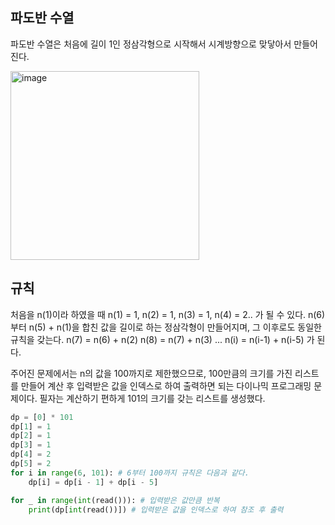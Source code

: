 ## 파도반 수열

파도반 수열은 처음에 길이 1인 정삼각형으로 시작해서 시계방향으로 맞닿아서 만들어진다.

<img width="302" alt="image" src="https://user-images.githubusercontent.com/57972338/147879742-a84c6783-d48f-4e94-8440-de67ffb5adc0.png">

## 규칙

처음을 n(1)이라 하였을 때 n(1) = 1, n(2) = 1, n(3) = 1, n(4) = 2.. 가 될 수 있다.
n(6)부터 n(5) + n(1)을 합친 값을 길이로 하는 정삼각형이 만들어지며, 그 이후로도 동일한 규칙을 갖는다.
n(7) = n(6) + n(2)
n(8) = n(7) + n(3)
...
n(i) = n(i-1) + n(i-5)
가 된다.

주어진 문제에서는 n의 값을 100까지로 제한했으므로, 100만큼의 크기를 가진 리스트를 만들어 계산 후 입력받은 값을 인덱스로 하여 출력하면 되는 다이나믹 프로그래밍 문제이다.
필자는 계산하기 편하게 101의 크기를 갖는 리스트를 생성했다.

```python
dp = [0] * 101
dp[1] = 1
dp[2] = 1
dp[3] = 1
dp[4] = 2
dp[5] = 2
for i in range(6, 101): # 6부터 100까지 규칙은 다음과 같다.
    dp[i] = dp[i - 1] + dp[i - 5]

for _ in range(int(read())): # 입력받은 값만큼 반복
    print(dp[int(read())]) # 입력받은 값을 인덱스로 하여 참조 후 출력
```
